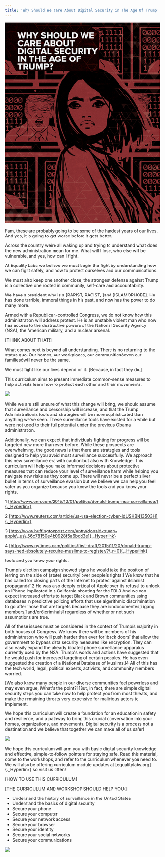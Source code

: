 ```yaml
---
title: 'Why Should We Care About Digital Security in The Age Of Trump'
---
```


<div class="" markdown="1"  >

![](WHY_SHOULD_WE_CARE_ABOUT_DIGITAL_SECURITY_IN_THE_AGE_OF_TRUMP.jpg)

Fam, these are probably going to be some of the hardest years of our
lives. And yes, it is going to get worse before it gets better.

Across the country weíre all waking up and trying to understand what
does the new administration mean for me. What will I lose, who else will
be vulnerable, and yes, how can I fight.

At Equality Labs we believe we must begin the fight by understanding how
we can fight safely, and how to protect ourselves and our
communications.

We must also keep one another close, the strongest defense against Trump
is a collective one rooted in community, self-care and accountability.

We have a president who is a [RAPIST, RACIST, ]and
[ISLAMOPHOBE]. He has done terrible, immoral things
in his past, and now has the power to do many more.

Armed with a Republican-controlled Congress, we do not know how this
administration will address protest. He is an unstable violent man who
now has access to the destructive powers of the National Security Agency
(NSA), the American military, and a nuclear arsenal.

[THINK ABOUT THAT!]

What comes next is beyond all understanding. There is no returning to
the status quo. Our homes, our workplaces, our communitiesóeven our
familiesówill never be the same.

We must fight like our lives depend on it. [Because, in fact they
do.]

This curriculum aims to present immediate common-sense measures to help
activists learn how to protect each other and their movements.

![](/images/p6b_(1).png)

While we are still unsure of what this change will bring, we should
assume that surveillance and censorship will increase, and that the
Trump Administrationís tools and strategies will be more sophisticated
than anything we've seen. These surveillance tools have existed for a
while but were not used to their full potential under the previous Obama
administration.

Additionally, we can expect that individuals fighting for progress will
be targeted now more than ever before. While these prospects are
overwhelming, the good news is that there are strategies and tools
designed to help you avoid most surveillance successfully. We approach
this new surveillance era with caution but also with Knowledge. This
curriculum will help you make informed decisions about protective
measures that can reduce your level of surveillance harm while helping
you navigate new risks as they come up. There will never be a perfect
silver bullet in terms of surveillance evasion but we believe we can
help you feel safer as you organize because you know the tools and you
know your rights.

1
[http://www.cnn.com/2015/12/01/politics/donald-trump-nsa-surveillance/]{._Hyperlink}

2
[http://www.reuters.com/article/us-usa-election-cyber-idUSKBN13503H]{._Hyperlink}

3
[http://www.huffingtonpost.com/entry/donald-trump-apple\_us\_56c78150e4b0928f5a6bdd3e]{._Hyperlink}

4
[http://www.nytimes.com/politics/first-draft/2015/11/20/donald-trump-says-hed-absolutely-require-muslims-to-register/?\_r=0]{._Hyperlink}

tools and you know your rights.

Trumpís election campaign showed signs he would take the position of
ìerring on the side of (state) securityî over peopleís rights.1 We know
that he has called for closing parts of the Internet to protect against
ìIslamist propagandaî.2 He was also deeply critical of Apple over its
refusal to unlock an iPhone implicated in a California shooting for the
FBI.3 And we can expect increased efforts to target Black and Brown
communities using databases in predictive policing efforts that use
algorithmic discrimination to go after those that are targets because
they are ìundocumented,î ìgang members,î and/oróìcriminalsî regardless
of whether or not such assumptions are true.

All of these issues must be considered in the context of Trumpís
majority in both houses of Congress. We know there will be members of
his administration who will push harder than ever for ìback doorsî that
allow the government to bypass data security measures like encryption.
They can also easily expand the already bloated phone surveillance
apparatus currently used by the NSA. Trump's words and actions have
suggested that he would push for increased targeting of certain peoples.
He has even suggested the creation of a ìNational Database of Muslims.î4
All of this has the tech world, legal, political experts, activists, and
community members worried.

[We also know many people in our diverse communities feel powerless and
may even argue, ìWhat's the point?î ]But, in fact,
there are simple digital security steps you can take now to help protect
you from most threats, and make the remaining threats very expensive for
malicious actors to implement.

We hope this curriculum will create a foundation for an education in
safety and resilience, and a pathway to bring this crucial conversation
into your homes, organizations, and movements. Digital security is a
process not a destination and we believe that together we can make all
of us safer!

![](/images/p7b.png)

We hope this curriculum will arm you with basic digital security
knowledge and effective, simple-to-follow pointers for staying safe.
Read this material, come to the workshops, and refer to the curriculum
whenever you need to. We will also be offering curriculum module updates
at [equalitylabs.org]{._Hyperlink} so visit us often!

[HOW TO USE THIS CURRICULUM]

[THE CURRICULUM AND WORKSHOP SHOULD HELP YOU:]

-   Understand the history of surveillance in the United States
-   Understand the basics of digital security
-   Secure your phone
-   Secure your computer
-   Secure your network access
-   Secure your browser
-   Secure your identity
-   Secure your social networks
-   Secure your communications

![](/images/mus.png)
</div>